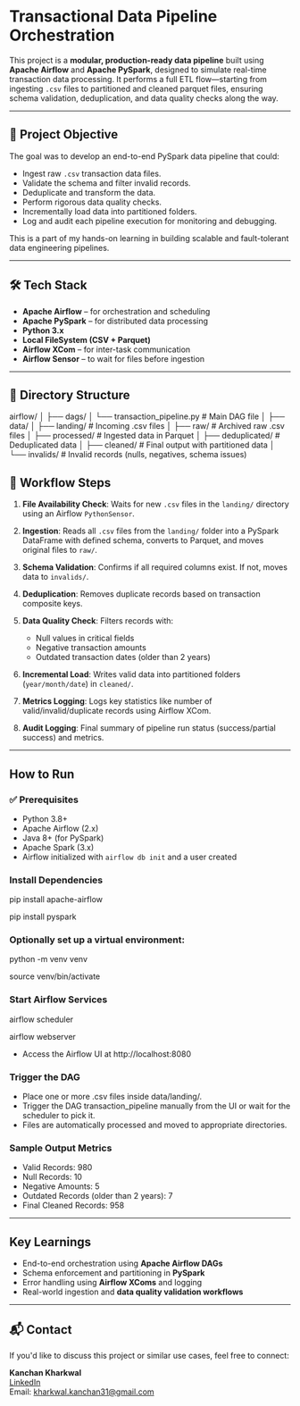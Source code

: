 # Transactional Data Pipeline Orchestration

This project is a **modular, production-ready data pipeline** built using **Apache Airflow** and **Apache PySpark**, designed to simulate real-time transaction data processing. It performs a full ETL flow—starting from ingesting `.csv` files to partitioned and cleaned parquet files, ensuring schema validation, deduplication, and data quality checks along the way.

---

## 📌 Project Objective

The goal was to develop an end-to-end PySpark data pipeline that could:
- Ingest raw `.csv` transaction data files.
- Validate the schema and filter invalid records.
- Deduplicate and transform the data.
- Perform rigorous data quality checks.
- Incrementally load data into partitioned folders.
- Log and audit each pipeline execution for monitoring and debugging.

This is a part of my hands-on learning in building scalable and fault-tolerant data engineering pipelines.

---

## 🛠️ Tech Stack

- **Apache Airflow** – for orchestration and scheduling
- **Apache PySpark** – for distributed data processing
- **Python 3.x**
- **Local FileSystem (CSV + Parquet)**
- **Airflow XCom** – for inter-task communication
- **Airflow Sensor** – to wait for files before ingestion

---

## 📂 Directory Structure

airflow/
│
├── dags/
│ └── transaction_pipeline.py # Main DAG file
│
├── data/
│ ├── landing/ # Incoming .csv files
│ ├── raw/ # Archived raw .csv files
│ ├── processed/ # Ingested data in Parquet
│ ├── deduplicated/ # Deduplicated data
│ ├── cleaned/ # Final output with partitioned data
│ └── invalids/ # Invalid records (nulls, negatives, schema issues)




## 🔁 Workflow Steps

1. **File Availability Check**: Waits for new `.csv` files in the `landing/` directory using an Airflow `PythonSensor`.

2. **Ingestion**: Reads all `.csv` files from the `landing/` folder into a PySpark DataFrame with defined schema, converts to Parquet, and moves original files to `raw/`.

3. **Schema Validation**: Confirms if all required columns exist. If not, moves data to `invalids/`.

4. **Deduplication**: Removes duplicate records based on transaction composite keys.

5. **Data Quality Check**: Filters records with:
   - Null values in critical fields
   - Negative transaction amounts
   - Outdated transaction dates (older than 2 years)

6. **Incremental Load**: Writes valid data into partitioned folders (`year/month/date`) in `cleaned/`.

7. **Metrics Logging**: Logs key statistics like number of valid/invalid/duplicate records using Airflow XCom.

8. **Audit Logging**: Final summary of pipeline run status (success/partial success) and metrics.

---

## How to Run

### ✅ Prerequisites

- Python 3.8+
- Apache Airflow (2.x)
- Java 8+ (for PySpark)
- Apache Spark (3.x)
- Airflow initialized with `airflow db init` and a user created

###  Install Dependencies

pip install apache-airflow

pip install pyspark


### Optionally set up a virtual environment:

python -m venv venv

source venv/bin/activate

###  Start Airflow Services

airflow scheduler

airflow webserver
   
- Access the Airflow UI at http://localhost:8080


### Trigger the DAG

 -  Place one or more .csv files inside data/landing/.
 -  Trigger the DAG transaction_pipeline manually from the UI or wait for the scheduler to pick it.
 -   Files are automatically processed and moved to appropriate directories.


### Sample Output Metrics

- Valid Records:  980
- Null Records:  10
- Negative Amounts:  5
- Outdated Records (older than 2 years):  7
- Final Cleaned Records:  958

---

##  Key Learnings

-  End-to-end orchestration using **Apache Airflow DAGs**
-  Schema enforcement and partitioning in **PySpark**
-  Error handling using **Airflow XComs** and logging
-  Real-world ingestion and **data quality validation workflows**

---

## 📬 Contact

If you'd like to discuss this project or similar use cases, feel free to connect:

**Kanchan Kharkwal**  
[LinkedIn](https://www.linkedin.com/in/kanchan-kharkwal)  
 Email: kharkwal.kanchan31@gmail.com
